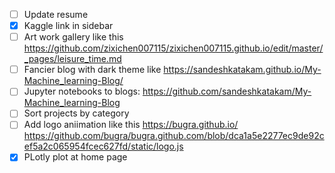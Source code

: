 
- [ ] Update resume
- [x] Kaggle link in sidebar
- [ ] Art work gallery like this https://github.com/zixichen007115/zixichen007115.github.io/edit/master/_pages/leisure_time.md
- [ ] Fancier blog  with dark theme like https://sandeshkatakam.github.io/My-Machine_learning-Blog/
- [ ] Jupyter notebooks to blogs: https://github.com/sandeshkatakam/My-Machine_learning-Blog
- [ ] Sort projects by category
- [ ] Add logo aniimation like this https://bugra.github.io/ https://github.com/bugra/bugra.github.com/blob/dca1a5e2277ec9de92cef5a2c065954fcec627fd/static/logo.js
- [x] PLotly plot at home page